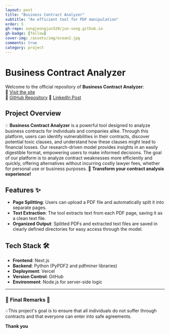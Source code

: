 ```yaml
---
layout: post
title: "Business Contract Analyzer"
subtitle: "An efficient tool for PDF manipulation"
order: 5
gh-repo: songjeongjun320/jun-song.github.io
gh-badge: [follow]
cover-img: /assets/img/ocean2.jpg
comments: true
category: project
---
```


# Business Contract Analyzer

Welcome to the official repository of **Business Contract Analyzer**:  
🚀 [Visit the site](https://business-contract-analyzer.vercel.app/)  
🚀 [GitHub Repository](https://github.com/songjeongjun320/business-contract-analyzer)
🚀 [LinkedIn Post]()

## Project Overview

💡 **Business Contract Analyzer** is a powerful tool designed to analyze business contracts for individuals and companies alike. Through this platform, users can identify vulnerabilities in their contracts, discover potential toxic clauses, and understand how these clauses might lead to financial losses. Our research-driven model provides insights in an easily digestible format, empowering users to make informed decisions. The goal of our platform is to analyze contract weaknesses more efficiently and quickly, offering alternatives without incurring costly lawyer fees, whether for personal use or business purposes. 🌱 **Transform your contract analysis experience!**

## Features ✨

- **Page Splitting**: Users can upload a PDF file and automatically split it into separate pages.
- **Text Extraction**: The tool extracts text from each PDF page, saving it as a clean text file.
- **Organized Output**: Splitted PDFs and extracted text files are saved in clearly defined directories for easy access through the model.

## Tech Stack 🛠️

- **Frontend**: Next.js
- **Backend**: Python (PyPDF2 and pdfminer libraries)
- **Deployment**: Vercel
- **Version Control**: GitHub
- **Environment**: Node.js for server-side logic

---

### 🌟 **Final Remarks** 🌟

💡This project's goal is to ensure that all individuals do not suffer through contracts and that everyone can enter into safe agreements.

**Thank you**
